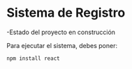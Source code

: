 <h1> Sistema de Registro </h1>

-Estado del proyecto en construcción

Para ejecutar el sistema, debes poner:

``` npm install react ```

